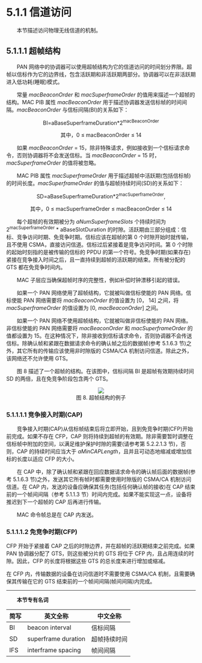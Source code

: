 # 5.1.1 信道访问

　　本节描述访问物理无线信道的机制。

## 5.1.1.1 超帧结构

　　PAN 网络中的协调器可以使用超帧结构为它的信道访问的时间划分界限。超帧以信标作为它的边界线，包含活跃期和非活跃期两部分。协调器可以在非活跃期进入低功耗(睡眠)模式。

　　常量 *macBeaconOrder* 和 *macSuperframeOrder* 的值用来描述一个超帧的结构。MAC PIB 属性 *macBeaconOrder* 用于描述协调器发送信标帧的时间间隔。*macBeaconOrder* 与信标间隔(BI)的关系如下：

<center>
BI=aBaseSuperframeDuration*2<sup>macBeaconOrder</sup>

</p>其中，0 ≤ macBeaconOrder ≤ 14
</center>

　　如果 *macBeaconOrder* = 15，除非特殊请求，例如接收到一个信标请求命令，否则协调器将不会发送信标。当  *macBeaconOrder* = 15 时，*macSuperframeOrder* 的值将被忽略。

　　MAC PIB 属性 *macSuperframeOrder* 用于描述超帧中活跃期(包括信标帧)的时间长度。*macSuperframeOrder* 的值与超帧持续时间(SD)的关系如下：

<center>
SD=aBaseSuperframeDuration*2<sup>macSuperframeOrder</sup>,    
</p>其中，0 ≤ macSuperframeOrder ≤ macBeaconOrder ≤ 14
</center>

　　每个超帧的有效期被分为 *aNumSuperframeSlots* 个持续时间为 2<sup>macSuperframeOrder</sup> \* aBaseSlotDuration 的时隙。活跃期由三部分组成：信标、竞争访问时期、免竞争时期。信标应该在超帧的第 0 个时隙开始时就传输，且不使用 CSMA，直接访问信道。信标过后紧接着是竞争访问时间。第 0 个时隙的起始时刻指的是被传输的信标的 PPDU 的第一个符号。免竞争时期(如果存在)紧接在竞争接入时间之后，且一直持续到超帧的活跃期的结束。所有被分配的 GTS 都在免竞争时间内。

　　MAC 子层应当确保超帧时序的完整性，例如补偿时钟漂移引起的错误。

　　如果一个 PAN 网络使用了超帧结构，它就被叫做信标使能的 PAN 网络。信标使能 PAN 网络需要将 *macBeaconOrder* 的值设置为 [0， 14] 之间，将 *macSuperframeOrder* 的值设置为 [0, *macBeaconOrder*] 之间。

　　如果一个 PAN 网络不使用超帧结构，它就被叫做非信标使能的 PAN 网络。非信标使能的 PAN 网络需要将 *macBeaconOrder* 和 *macSuperframeOrder* 的值都设置为 15。在这种情况下，除非接收到信标请求命令，否则协调器不会传送信标。除确认帧和紧跟在数据请求命令的确认帧之后的数据帧(参考 5.1.6.3 节)之外，其它所有的传输应该使用非时隙版的 CSMA/CA 机制访问信道。除此之外，该网络还不允许使用 GTS。

　　图 8 描述了一个超帧的结构。在该图中，信标间隔 BI 是超帧有效期持续时间 SD 的两倍，且在免竞争阶段包含两个 GTS。

<center><img src="../../images/f8.png"/></center>

<center>图 8. 超帧结构的例子</center>

### 5.1.1.1.1 竞争接入时期(CAP)

　　竞争接入时期(CAP)从信标帧结束后将立即开始，且到免竞争时期(CFP)开始前完成。如果不存在 CFP，CAP 则将持续到超帧的有效期。除非需要暂时调整在信标帧中附加的空间，以满足维护保护时隙的需要(请参考第 5.2.2.1.3 节)，否则，CAP 的持续时间应当大于 *aMinCAPLength*，且并且可动态地缩减或增加信标的长度以适应 CFP 的大小。

　　在 CAP 中，除了确认帧和紧跟在回应数据请求命令的确认帧后面的数据帧(参考 5.1.6.3 节)之外，发送其它所有帧时都需要使用时隙版的 CSMA/CA 机制访问信道。在 CAP 内，发送的设备应确保其任务(包括任何确认帧的接收)在 CAP 结束前的一个帧间间隔（参考 5.1.1.3 节）时间内完成。如果不能实现这一点，设备将推迟到下一个超帧的 CAP 后再进行传输。

　　MAC 命令帧总是在 CAP 内发送。

### 5.1.1.1.2 免竞争时期(CFP)

CFP 开始于紧接着 CAP 之后的时隙边界，并在超帧的活跃期结束之前完成。如果 PAN 协调器分配了 GTS，则这些被分片的 GTS 将位于 CFP 内，且占用连续的时隙。因此，CFP 的长度将根据这些 GTS 的总长度来进行增加或缩减。

在 CFP 内，传输数据的设备在访问信道时不需要使用 CSMA/CA 机制，且需要确保其传输在它的 GTS 结束前的一个帧间间隔(帧间间隔)内完成。

---

　　**本节专有名词**

 简写 | 英文全称 | 中文全称
 ---- | ---- | ----
 BI  | beacon interval| 信标间隔
 SD  | superframe duration  | 超帧持续时间
 IFS | interframe spacing | 帧间间隔
